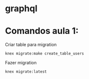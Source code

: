 # graphql

# Comandos aula 1:
                                        
Criar table para migration              
                                        
    knex migrate:make create_table_users
                                        
Fazer migration                         
                                        
    knex migrate:latest                 
                                        

